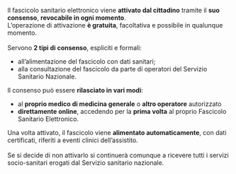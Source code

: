 Il fascicolo sanitario elettronico viene **attivato dal cittadino** tramite il **suo consenso**, **revocabile in ogni momento**. <br>L’operazione di attivazione **è gratuita**, facoltativa e possibile in qualunque momento.
<br><br>
Servono **2 tipi di consenso**,  espliciti e formali:
 - all’alimentazione del fascicolo con dati sanitari;
 - alla consultazione del fascicolo da parte di operatori del Servizio Sanitario Nazionale.

Il consenso può essere **rilasciato in vari modi**:

-	al **proprio medico di medicina generale** o **altro operatore** autorizzato
-	**direttamente online**, accedendo per la **prima volta** al proprio Fascicolo Sanitario Elettronico.

Una volta attivato, il fascicolo viene **alimentato automaticamente**, con dati certificati, riferiti a eventi clinici dell’assistito.
<br><br>
Se si decide di non attivarlo si continuerà comunque a ricevere tutti i servizi socio-sanitari erogati dal Servizio sanitario nazionale.
